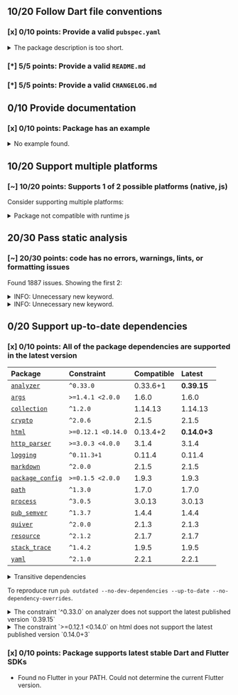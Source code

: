 ## 10/20 Follow Dart file conventions

### [x] 0/10 points: Provide a valid `pubspec.yaml`

<details>
<summary>
The package description is too short.
</summary>

Add more detail to the `description` field of `pubspec.yaml`. Use 60 to 180 characters to describe the package, what it does, and its target use case.
</details>

### [*] 5/5 points: Provide a valid `README.md`


### [*] 5/5 points: Provide a valid `CHANGELOG.md`


## 0/10 Provide documentation

### [x] 0/10 points: Package has an example

<details>
<summary>
No example found.
</summary>

See [package layout](https://dart.dev/tools/pub/package-layout#examples) guidelines on how to add an example.
</details>

## 10/20 Support multiple platforms

### [~] 10/20 points: Supports 1 of 2 possible platforms (**native**, js)

Consider supporting multiple platforms:

<details>
<summary>
Package not compatible with runtime js
</summary>

Because:
* `package:dartdoc/dartdoc.dart` that imports:
* `package:dartdoc/src/element_type.dart` that imports:
* `package:dartdoc/src/model.dart` that imports:
* `package:package_config/discovery.dart` that imports:
* `package:package_config/src/packages_io_impl.dart` that imports:
* `package:package_config/src/util_io.dart` that imports:
* `dart:io`
</details>

## 20/30 Pass static analysis

### [~] 20/30 points: code has no errors, warnings, lints, or formatting issues

Found 1887 issues. Showing the first 2:

<details>
<summary>
INFO: Unnecessary new keyword.
</summary>

`bin/dartdoc.dart:27:5`

```
   ╷
27 │ ┌     new DartdocOptionArgOnly<bool>('help', false,
28 │ │         abbr: 'h', help: 'Show command help.', negatable: false),
   │ └────────────────────────────────────────────────────────────────^
   ╵
```

To reproduce make sure you are using [pedantic](https://pub.dev/packages/pedantic#using-the-lints) and run `dartanalyzer bin/dartdoc.dart`
</details>
<details>
<summary>
INFO: Unnecessary new keyword.
</summary>

`bin/dartdoc.dart:29:5`

```
   ╷
29 │ ┌     new DartdocOptionArgOnly<bool>('version', false,
30 │ │         help: 'Display the version for $name.', negatable: false),
   │ └─────────────────────────────────────────────────────────────────^
   ╵
```

To reproduce make sure you are using [pedantic](https://pub.dev/packages/pedantic#using-the-lints) and run `dartanalyzer bin/dartdoc.dart`
</details>

## 0/20 Support up-to-date dependencies

### [x] 0/10 points: All of the package dependencies are supported in the latest version

|Package|Constraint|Compatible|Latest|
|:-|:-|:-|:-|
|[`analyzer`]|`^0.33.0`|0.33.6+1|**0.39.15**|
|[`args`]|`>=1.4.1 <2.0.0`|1.6.0|1.6.0|
|[`collection`]|`^1.2.0`|1.14.13|1.14.13|
|[`crypto`]|`^2.0.6`|2.1.5|2.1.5|
|[`html`]|`>=0.12.1 <0.14.0`|0.13.4+2|**0.14.0+3**|
|[`http_parser`]|`>=3.0.3 <4.0.0`|3.1.4|3.1.4|
|[`logging`]|`^0.11.3+1`|0.11.4|0.11.4|
|[`markdown`]|`^2.0.0`|2.1.5|2.1.5|
|[`package_config`]|`>=0.1.5 <2.0.0`|1.9.3|1.9.3|
|[`path`]|`^1.3.0`|1.7.0|1.7.0|
|[`process`]|`^3.0.5`|3.0.13|3.0.13|
|[`pub_semver`]|`^1.3.7`|1.4.4|1.4.4|
|[`quiver`]|`^2.0.0`|2.1.3|2.1.3|
|[`resource`]|`^2.1.2`|2.1.7|2.1.7|
|[`stack_trace`]|`^1.4.2`|1.9.5|1.9.5|
|[`yaml`]|`^2.1.0`|2.2.1|2.2.1|

<details><summary>Transitive dependencies</summary>

|Package|Constraint|Compatible|Latest|
|:-|:-|:-|:-|
|[`async`]|-|2.4.2|2.4.2|
|[`charcode`]|-|1.1.3|1.1.3|
|[`convert`]|-|2.1.1|2.1.1|
|[`csslib`]|-|0.15.0|0.16.1|
|[`file`]|-|5.2.1|5.2.1|
|[`front_end`]|-|0.1.6+9|0.1.29|
|[`intl`]|-|0.16.1|0.16.1|
|[`js`]|-|0.6.2|0.6.2|
|[`kernel`]|-|0.3.6+9|0.3.29|
|[`matcher`]|-|0.12.9|0.12.9|
|[`node_interop`]|-|1.1.1|1.1.1|
|[`node_io`]|-|1.1.1|1.1.1|
|[`pedantic`]|-|1.9.2|1.9.2|
|[`platform`]|-|2.2.1|2.2.1|
|[`plugin`]|-|0.2.0+3|0.2.0+3|
|[`source_span`]|-|1.7.0|1.7.0|
|[`string_scanner`]|-|1.0.5|1.0.5|
|[`term_glyph`]|-|1.1.0|1.1.0|
|[`typed_data`]|-|1.2.0|1.2.0|
|[`utf`]|-|0.9.0+5|0.9.0+5|
|[`watcher`]|-|0.9.7+15|0.9.7+15|
</details>

To reproduce run `pub outdated --no-dev-dependencies --up-to-date --no-dependency-overrides`.

[`analyzer`]: https://pub.dev/packages/analyzer
[`args`]: https://pub.dev/packages/args
[`collection`]: https://pub.dev/packages/collection
[`crypto`]: https://pub.dev/packages/crypto
[`html`]: https://pub.dev/packages/html
[`http_parser`]: https://pub.dev/packages/http_parser
[`logging`]: https://pub.dev/packages/logging
[`markdown`]: https://pub.dev/packages/markdown
[`package_config`]: https://pub.dev/packages/package_config
[`path`]: https://pub.dev/packages/path
[`process`]: https://pub.dev/packages/process
[`pub_semver`]: https://pub.dev/packages/pub_semver
[`quiver`]: https://pub.dev/packages/quiver
[`resource`]: https://pub.dev/packages/resource
[`stack_trace`]: https://pub.dev/packages/stack_trace
[`yaml`]: https://pub.dev/packages/yaml
[`async`]: https://pub.dev/packages/async
[`charcode`]: https://pub.dev/packages/charcode
[`convert`]: https://pub.dev/packages/convert
[`csslib`]: https://pub.dev/packages/csslib
[`file`]: https://pub.dev/packages/file
[`front_end`]: https://pub.dev/packages/front_end
[`intl`]: https://pub.dev/packages/intl
[`js`]: https://pub.dev/packages/js
[`kernel`]: https://pub.dev/packages/kernel
[`matcher`]: https://pub.dev/packages/matcher
[`node_interop`]: https://pub.dev/packages/node_interop
[`node_io`]: https://pub.dev/packages/node_io
[`pedantic`]: https://pub.dev/packages/pedantic
[`platform`]: https://pub.dev/packages/platform
[`plugin`]: https://pub.dev/packages/plugin
[`source_span`]: https://pub.dev/packages/source_span
[`string_scanner`]: https://pub.dev/packages/string_scanner
[`term_glyph`]: https://pub.dev/packages/term_glyph
[`typed_data`]: https://pub.dev/packages/typed_data
[`utf`]: https://pub.dev/packages/utf
[`watcher`]: https://pub.dev/packages/watcher

<details>
<summary>
The constraint `^0.33.0` on analyzer does not support the latest published version `0.39.15`
</summary>

`pubspec.yaml:11:13`

```
   ╷
11 │   analyzer: ^0.33.0
   │             ^^^^^^^
   ╵
```

</details>
<details>
<summary>
The constraint `>=0.12.1 <0.14.0` on html does not support the latest published version `0.14.0+3`
</summary>

`pubspec.yaml:15:9`

```
   ╷
15 │   html: '>=0.12.1 <0.14.0'
   │         ^^^^^^^^^^^^^^^^^^
   ╵
```

</details>

### [x] 0/10 points: Package supports latest stable Dart and Flutter SDKs

* Found no Flutter in your PATH. Could not determine the current Flutter version.